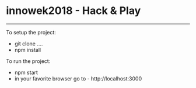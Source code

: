 # innowek2018 - Hack & Play
----

To setup the project: 

* git clone ....
* npm install

To run the project:

* npm start
* in your favorite browser go to - http://localhost:3000
